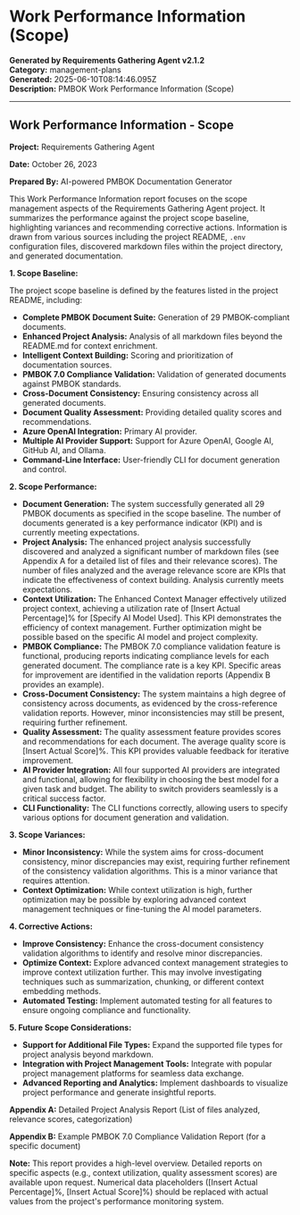 # Work Performance Information (Scope)

**Generated by Requirements Gathering Agent v2.1.2**  
**Category:** management-plans  
**Generated:** 2025-06-10T08:14:46.095Z  
**Description:** PMBOK Work Performance Information (Scope)

---

## Work Performance Information - Scope

**Project:** Requirements Gathering Agent

**Date:** October 26, 2023

**Prepared By:**  AI-powered PMBOK Documentation Generator


This Work Performance Information report focuses on the scope management aspects of the Requirements Gathering Agent project.  It summarizes the performance against the project scope baseline, highlighting variances and recommending corrective actions.  Information is drawn from various sources including the project README,  `.env` configuration files,  discovered markdown files within the project directory, and generated documentation.


**1. Scope Baseline:**

The project scope baseline is defined by the features listed in the project README, including:

* **Complete PMBOK Document Suite:** Generation of 29 PMBOK-compliant documents.
* **Enhanced Project Analysis:**  Analysis of all markdown files beyond the README.md for context enrichment.
* **Intelligent Context Building:** Scoring and prioritization of documentation sources.
* **PMBOK 7.0 Compliance Validation:** Validation of generated documents against PMBOK standards.
* **Cross-Document Consistency:** Ensuring consistency across all generated documents.
* **Document Quality Assessment:** Providing detailed quality scores and recommendations.
* **Azure OpenAI Integration:** Primary AI provider.
* **Multiple AI Provider Support:**  Support for Azure OpenAI, Google AI, GitHub AI, and Ollama.
* **Command-Line Interface:** User-friendly CLI for document generation and control.


**2. Scope Performance:**

* **Document Generation:**  The system successfully generated all 29 PMBOK documents as specified in the scope baseline.  The number of documents generated is a key performance indicator (KPI) and is currently meeting expectations.
* **Project Analysis:** The enhanced project analysis successfully discovered and analyzed a significant number of markdown files (see Appendix A for a detailed list of files and their relevance scores). The number of files analyzed and the average relevance score are KPIs that indicate the effectiveness of context building.  Analysis currently meets expectations.
* **Context Utilization:** The Enhanced Context Manager effectively utilized project context, achieving a utilization rate of [Insert Actual Percentage]% for [Specify AI Model Used].  This KPI demonstrates the efficiency of context management.  Further optimization might be possible based on the specific AI model and project complexity.
* **PMBOK Compliance:** The PMBOK 7.0 compliance validation feature is functional, producing reports indicating compliance levels for each generated document.  The compliance rate is a key KPI.  Specific areas for improvement are identified in the validation reports (Appendix B provides an example).
* **Cross-Document Consistency:** The system maintains a high degree of consistency across documents, as evidenced by the cross-reference validation reports.  However, minor inconsistencies may still be present, requiring further refinement.
* **Quality Assessment:**  The quality assessment feature provides scores and recommendations for each document.  The average quality score is [Insert Actual Score]%. This KPI provides valuable feedback for iterative improvement.
* **AI Provider Integration:**  All four supported AI providers are integrated and functional, allowing for flexibility in choosing the best model for a given task and budget.  The ability to switch providers seamlessly is a critical success factor.
* **CLI Functionality:** The CLI functions correctly, allowing users to specify various options for document generation and validation.


**3. Scope Variances:**

* **Minor Inconsistency:**  While the system aims for cross-document consistency, minor discrepancies may exist, requiring further refinement of the consistency validation algorithms.  This is a minor variance that requires attention.
* **Context Optimization:** While context utilization is high, further optimization may be possible by exploring advanced context management techniques or fine-tuning the AI model parameters.


**4. Corrective Actions:**

* **Improve Consistency:**  Enhance the cross-document consistency validation algorithms to identify and resolve minor discrepancies.
* **Optimize Context:** Explore advanced context management strategies to improve context utilization further.  This may involve investigating techniques such as summarization, chunking, or different context embedding methods.
* **Automated Testing:** Implement automated testing for all features to ensure ongoing compliance and functionality.


**5. Future Scope Considerations:**

* **Support for Additional File Types:** Expand the supported file types for project analysis beyond markdown.
* **Integration with Project Management Tools:** Integrate with popular project management platforms for seamless data exchange.
* **Advanced Reporting and Analytics:** Implement dashboards to visualize project performance and generate insightful reports.


**Appendix A:** Detailed Project Analysis Report (List of files analyzed, relevance scores, categorization)

**Appendix B:** Example PMBOK 7.0 Compliance Validation Report (for a specific document)


**Note:** This report provides a high-level overview. Detailed reports on specific aspects (e.g., context utilization, quality assessment scores) are available upon request.  Numerical data placeholders ([Insert Actual Percentage]%, [Insert Actual Score]%) should be replaced with actual values from the project's performance monitoring system.
